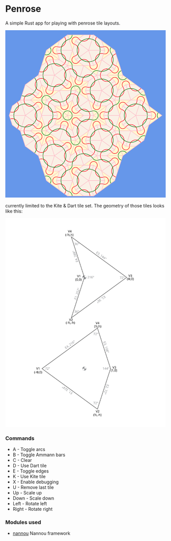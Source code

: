# Penrose
A simple Rust app for playing with penrose tile layouts.

![screenshot](images/screenshot.png)

currently limited to the Kite & Dart tile set. The geometry
of those tiles looks like this:

![screenshot](images/tiles.svg)

### Commands
* A - Toggle arcs
* B - Toggle Ammann bars
* C - Clear
* D - Use Dart tile
* E - Toggle edges
* K - Use Kite tile
* X - Enable debugging
* U - Remove last tile
* Up - Scale up
* Down - Scale down
* Left - Rotate left
* Right - Rotate right

### Modules used

* [nannou](https://nannou.cc/) Nannou framework
